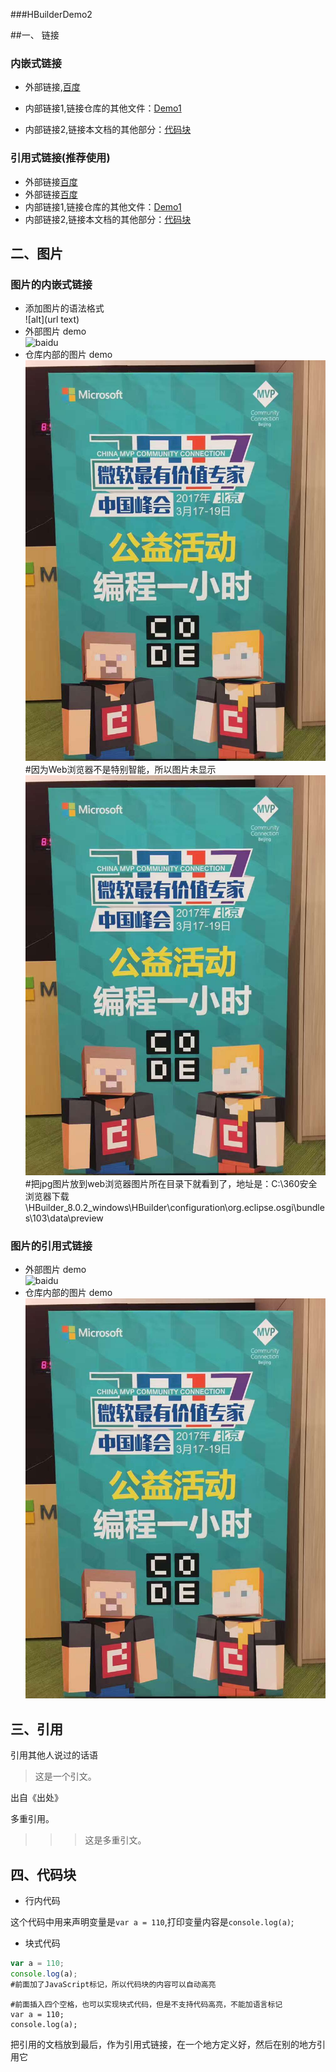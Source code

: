 ###HBuilderDemo2

##一、 链接  

### 内嵌式链接

- 外部链接,[百度](http://www.baidu.com)

- 内部链接1,链接仓库的其他文件：[Demo1](Demo1.md)

- 内部链接2,链接本文档的其他部分：[代码块](HBuilderDemo2.md#四、代码块)

### 引用式链接(推荐使用)  

- 外部链接[百度] 
- 外部链接[百度](baidu)
- 内部链接1,链接仓库的其他文件：[Demo1]
- 内部链接2,链接本文档的其他部分：[代码块]


## 二、图片  

### 图片的内嵌式链接

- 添加图片的语法格式  
    ![alt](url text)
- 外部图片 demo  
    ![baidu](https://www.baidu.com/img/bd_logo1.png "百度网站首页图片")  
- 仓库内部的图片 demo  
    ![](Images/test.jpg)#因为Web浏览器不是特别智能，所以图片未显示  
    ![](Images/test.jpg)#把jpg图片放到web浏览器图片所在目录下就看到了，地址是：C:\360安全浏览器下载\HBuilder_8.0.2_windows\HBuilder\configuration\org.eclipse.osgi\bundles\103\data\preview   
    
### 图片的引用式链接
    
- 外部图片 demo  
    ![baidu][baidu_logo]  
- 仓库内部的图片 demo  
    ![][open_jpg]


## 三、引用  

引用其他人说过的话语

> 这是一个引文。

出自《出处》

多重引用。  
>>> 这是多重引文。  


## 四、代码块  

- 行内代码  

这个代码中用来声明变量是`var a = 110`,打印变量内容是`console.log(a)`;

- 块式代码  

```javascript
var a = 110;
console.log(a);
#前面加了JavaScript标记，所以代码块的内容可以自动高亮
```

    #前面插入四个空格，也可以实现块式代码，但是不支持代码高亮，不能加语言标记
    var a = 110;
    console.log(a);


<!--- 下面是本文档中用到的链接-->

把引用的文档放到最后，作为引用式链接，在一个地方定义好，然后在别的地方引用它

[百度]: http://www.baidu.com
[baidu]: http://www.baidu.com
[Demo1]: Demo1.md
[代码块]: HBuilderDemo2.md#四、代码块

[baidu_logo]: https://www.baidu.com/img/bd_logo1.png  
[open_jpg]: Images/test.jpg  